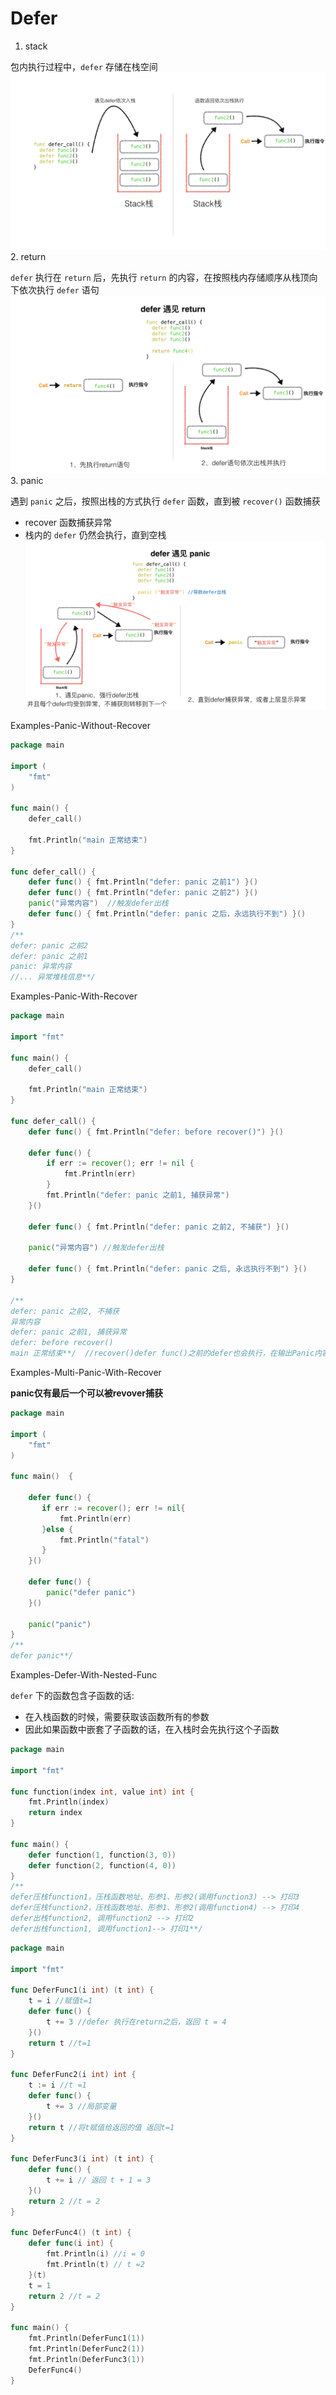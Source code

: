 # Defer
1. stack

包内执行过程中，`defer` 存储在栈空间
![](./images/defer_stack.png)
2. return

`defer` 执行在 `return` 后，先执行 `return` 的内容，在按照栈内存储顺序从栈顶向下依次执行 `defer` 语句
![](./images/defer_return.png)
3. panic

遇到 `panic` 之后，按照出栈的方式执行 `defer` 函数，直到被 `recover()` 函数捕获
- recover 函数捕获异常
- 栈内的 `defer` 仍然会执行，直到空栈
![](./images/defer_panic.png)

Examples-Panic-Without-Recover
```go
package main

import (
    "fmt"
)

func main() {
    defer_call()

    fmt.Println("main 正常结束")
}

func defer_call() {
    defer func() { fmt.Println("defer: panic 之前1") }()
    defer func() { fmt.Println("defer: panic 之前2") }()
    panic("异常内容")  //触发defer出栈
	defer func() { fmt.Println("defer: panic 之后，永远执行不到") }()
}
/**
defer: panic 之前2
defer: panic 之前1
panic: 异常内容
//... 异常堆栈信息**/
```
Examples-Panic-With-Recover
```go
package main

import "fmt"

func main() {
	defer_call()

	fmt.Println("main 正常结束")
}

func defer_call() {
	defer func() { fmt.Println("defer: before recover()") }()

	defer func() {
		if err := recover(); err != nil {
			fmt.Println(err)
		}
		fmt.Println("defer: panic 之前1, 捕获异常")
	}()

	defer func() { fmt.Println("defer: panic 之前2, 不捕获") }()

	panic("异常内容") //触发defer出栈

	defer func() { fmt.Println("defer: panic 之后, 永远执行不到") }()
}

/**
defer: panic 之前2, 不捕获
异常内容
defer: panic 之前1, 捕获异常
defer: before recover()
main 正常结束**/  //recover()defer func()之前的defer也会执行，在输出Panic内容后，会执行完所有的defer栈
```
Examples-Multi-Panic-With-Recover 

**panic仅有最后一个可以被revover捕获**
```go
package main

import (
    "fmt"
)

func main()  {

    defer func() {
       if err := recover(); err != nil{
           fmt.Println(err)
       }else {
           fmt.Println("fatal")
       }
    }()

    defer func() {
        panic("defer panic")
    }()

    panic("panic")
}
/**
defer panic**/
```
Examples-Defer-With-Nested-Func

`defer` 下的函数包含子函数的话:
- 在入栈函数的时候，需要获取该函数所有的参数
- 因此如果函数中嵌套了子函数的话，在入栈时会先执行这个子函数
```go
package main

import "fmt"

func function(index int, value int) int {
    fmt.Println(index)
    return index
}

func main() {
    defer function(1, function(3, 0))
    defer function(2, function(4, 0))
}
/**
defer压栈function1，压栈函数地址、形参1、形参2(调用function3) --> 打印3
defer压栈function2，压栈函数地址、形参1、形参2(调用function4) --> 打印4
defer出栈function2, 调用function2 --> 打印2
defer出栈function1, 调用function1--> 打印1**/
```
```go
package main

import "fmt"

func DeferFunc1(i int) (t int) {
	t = i //赋值t=1
	defer func() {
		t += 3 //defer 执行在return之后，返回 t = 4
	}()
	return t //t=1
}

func DeferFunc2(i int) int {
	t := i //t =1
	defer func() {
		t += 3 //局部变量
	}()
	return t //将t赋值给返回的值 返回t=1
}

func DeferFunc3(i int) (t int) {
	defer func() {
		t += i // 返回 t + 1 = 3
	}()
	return 2 //t = 2
}

func DeferFunc4() (t int) {
	defer func(i int) {
		fmt.Println(i) //i = 0
		fmt.Println(t) // t =2
	}(t)
	t = 1
	return 2 //t = 2
}

func main() {
	fmt.Println(DeferFunc1(1))
	fmt.Println(DeferFunc2(1))
	fmt.Println(DeferFunc3(1))
	DeferFunc4()
}
```
